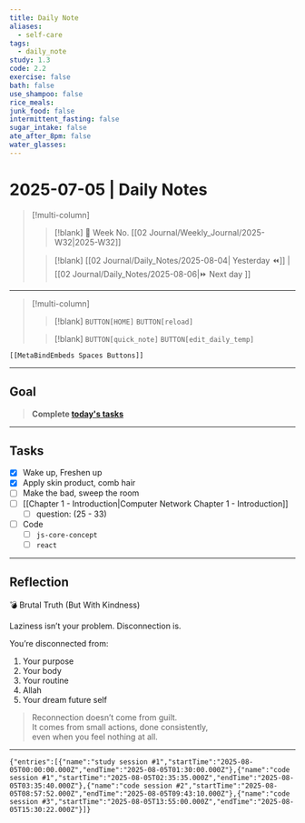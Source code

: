 ```yaml
---
title: Daily Note
aliases:
  - self-care
tags:
  - daily_note
study: 1.3
code: 2.2
exercise: false
bath: false
use_shampoo: false
rice_meals: 
junk_food: false
intermittent_fasting: false
sugar_intake: false
ate_after_8pm: false
water_glasses:
---
```



# 2025-07-05 | Daily Notes

> [!multi-column]
> 
>> [!blank]
>> 📅 Week No. [[02 Journal/Weekly_Journal/2025-W32|2025-W32]]
>
>> [!blank]
>> [[02 Journal/Daily_Notes/2025-08-04| Yesterday ⏪]] |  [[02 Journal/Daily_Notes/2025-08-06|⏩ Next day ]]

---

> [!multi-column]
>
>> [!blank]
>> `BUTTON[HOME]` 
>> `BUTTON[reload]`
>
>> [!blank]
>> `BUTTON[quick_note]` 
>> `BUTTON[edit_daily_temp]` 
 
 ```meta-bind-embed
 [[MetaBindEmbeds Spaces Buttons]]
 ```
 
---

## Goal

> **Complete [today's tasks](#Tasks)**

---

## Tasks

- [x] Wake up, Freshen up 
- [x] Apply skin product, comb hair
- [ ] Make the bad, sweep the room
- [ ] [[Chapter 1 - Introduction|Computer Network Chapter 1 - Introduction]] 
	- [ ] question: (25 - 33)
- [ ] Code 
	- [ ] `js-core-concept`
	- [ ] `react`

---

## Reflection

💣 Brutal Truth (But With Kindness)

Laziness isn’t your problem. Disconnection is.

You’re disconnected from:

1. Your purpose
2. Your body
3. Your routine
4. Allah
5. Your dream future self

> Reconnection doesn’t come from guilt.  
> It comes from small actions, done consistently,  
> even when you feel nothing at all.


---


```simple-time-tracker
{"entries":[{"name":"study session #1","startTime":"2025-08-05T00:00:00.000Z","endTime":"2025-08-05T01:30:00.000Z"},{"name":"code session #1","startTime":"2025-08-05T02:35:35.000Z","endTime":"2025-08-05T03:35:40.000Z"},{"name":"code session #2","startTime":"2025-08-05T08:57:52.000Z","endTime":"2025-08-05T09:43:10.000Z"},{"name":"code session #3","startTime":"2025-08-05T13:55:00.000Z","endTime":"2025-08-05T15:30:22.000Z"}]}
```
